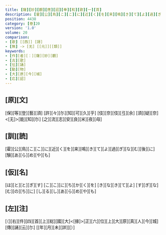 ```yaml
---
title: [薩][妙][觀][應][詔][奉][和][歌][一][首]
description: [霍][公][鳥][こ][こ][に][近][く][を][来][鳴][き][て][よ][過][ぎ][な][む][後][に][験][あ][ら][め][や][も]
position: 4438
category: [巻]20
version: '1.0'
volume: 20
comparison:
- [歌] [[西]] [謌]
- [無] -> [无] [[元]][[類]]
keywords:
- [作][者][：][薩][妙][觀]
- [古][歌]
- [伝][誦]
- [動][物]
- [大][原][今][城]
- [応][詔]
---
```


## [原][文]

[保][等][登][藝][須] [許][々][尓][知][可][久][乎] [伎][奈][伎][弖][余] [須][疑][奈]<[无]>[能][知][尓] [之][流][志][安][良][米][夜][母]

## [訓][読]

[霍][公][鳥][こ][こ][に][近][く][を][来][鳴][き][て][よ][過][ぎ][な][む][後][に][験][あ][ら][め][や][も]

## [仮][名]

[ほ][と][と][ぎ][す] [こ][こ][に][ち][か][く][を] [き][な][き][て][よ] [す][ぎ][な][む][の][ち][に] [し][る][し][あ][ら][め][や][も]

## [左][注]

[（][右][件][四][首][上][総][國][大]<[掾]>[正][六][位][上][大][原][真][人][今][城][傳][誦][云][尓] [[年][月][未][詳]][）]
